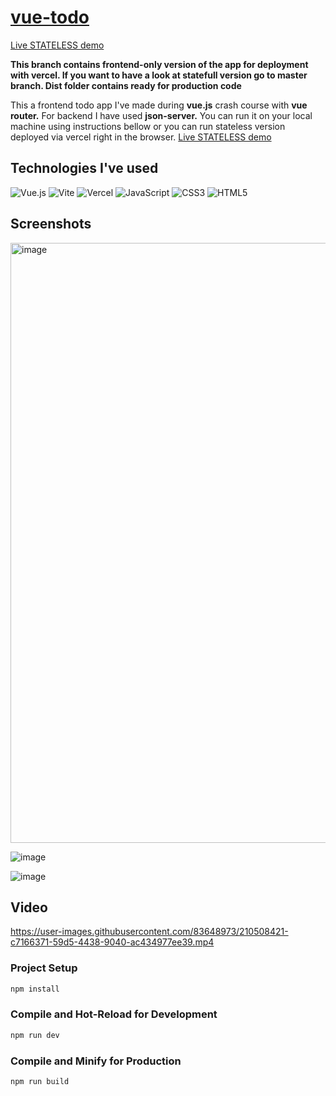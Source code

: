 # [vue-todo](https://vue-todo-tawny-five.vercel.app)

[Live STATELESS demo](https://vue-todo-tawny-five.vercel.app)

**This branch contains frontend-only version of the app for deployment with vercel. If you want to have a look at statefull version go to master branch. Dist folder contains ready for production code**

This a frontend todo app I've made during **vue.js** crash course with **vue router.** For backend I have used **json-server.** You can run it on your local machine using instructions bellow or you can run stateless version deployed via vercel right in the browser. [Live STATELESS demo](https://vue-todo-tawny-five.vercel.app)

## Technologies I've used
![Vue.js](https://img.shields.io/badge/vuejs-%2335495e.svg?style=for-the-badge&logo=vuedotjs&logoColor=%234FC08D)
![Vite](https://img.shields.io/badge/vite-%23646CFF.svg?style=for-the-badge&logo=vite&logoColor=white)
![Vercel](https://img.shields.io/badge/vercel-%23000000.svg?style=for-the-badge&logo=vercel&logoColor=white)
![JavaScript](https://img.shields.io/badge/javascript-%23323330.svg?style=for-the-badge&logo=javascript&logoColor=%23F7DF1E)
![CSS3](https://img.shields.io/badge/css3-%231572B6.svg?style=for-the-badge&logo=css3&logoColor=white)
![HTML5](https://img.shields.io/badge/html5-%23E34F26.svg?style=for-the-badge&logo=html5&logoColor=white)

## Screenshots

<img width="960" alt="image" src="https://user-images.githubusercontent.com/83648973/210506379-cd3508b4-a474-4796-8541-898570de8a35.png">

![image](https://user-images.githubusercontent.com/83648973/210506439-cdfeeff4-362f-4383-a48e-3fc14c2dff04.png)

![image](https://user-images.githubusercontent.com/83648973/210506491-7d221ec0-0792-4459-b9e1-099c1cc06c4c.png)

## Video

https://user-images.githubusercontent.com/83648973/210508421-c7166371-59d5-4438-9040-ac434977ee39.mp4

### Project Setup

```sh
npm install
```

### Compile and Hot-Reload for Development

```sh
npm run dev
```

### Compile and Minify for Production

```sh
npm run build
```
